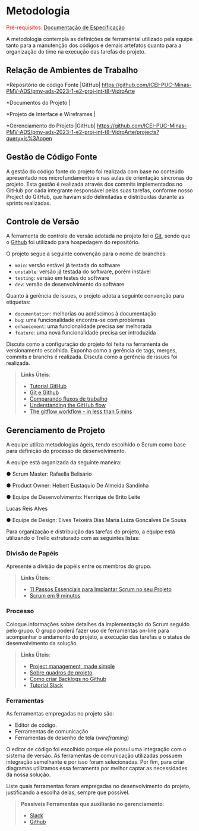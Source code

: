 
# Metodologia

<span style="color:red">Pré-requisitos: <a href="2-Especificação do Projeto.md"> Documentação de Especificação</a></span>

A metodologia contempla as definições de ferramental utilizado pela equipe tanto para a manutenção dos códigos e demais artefatos quanto para a organização do time na execução das tarefas do projeto.

## Relação de Ambientes de Trabalho

*Repositório de código Fonte |GitHub| https://github.com/ICEI-PUC-Minas-PMV-ADS/pmv-ads-2023-1-e2-proj-int-t8-VidroArte

*Documentos do Projeto |

*Projeto de Interface e Wireframes |

*Gerenciamento do Projeto |GitHub| https://github.com/ICEI-PUC-Minas-PMV-ADS/pmv-ads-2023-1-e2-proj-int-t8-VidroArte/projects?query=is%3Aopen

## Gestão de Código Fonte

A gestão do código fonte do projeto foi realizada com base no conteúdo apresentado nos microfundamentos e nas aulas de orientação síncronas do projeto. Esta gestão é realizada através dos commits implementados no GitHub por cada integrante responsável pelas suas tarefas, conforme nosso Project do GitHub, que haviam sido delimitadas e distribuidas durante as sprints realizadas.

## Controle de Versão

A ferramenta de controle de versão adotada no projeto foi o
[Git](https://git-scm.com/), sendo que o [Github](https://github.com)
foi utilizado para hospedagem do repositório.

O projeto segue a seguinte convenção para o nome de branches:

- `main`: versão estável já testada do software
- `unstable`: versão já testada do software, porém instável
- `testing`: versão em testes do software
- `dev`: versão de desenvolvimento do software

Quanto à gerência de issues, o projeto adota a seguinte convenção para
etiquetas:

- `documentation`: melhorias ou acréscimos à documentação
- `bug`: uma funcionalidade encontra-se com problemas
- `enhancement`: uma funcionalidade precisa ser melhorada
- `feature`: uma nova funcionalidade precisa ser introduzida

Discuta como a configuração do projeto foi feita na ferramenta de versionamento escolhida. Exponha como a gerência de tags, merges, commits e branchs é realizada. Discuta como a gerência de issues foi realizada.

> **Links Úteis**:
> - [Tutorial GitHub](https://guides.github.com/activities/hello-world/)
> - [Git e Github](https://www.youtube.com/playlist?list=PLHz_AreHm4dm7ZULPAmadvNhH6vk9oNZA)
>  - [Comparando fluxos de trabalho](https://www.atlassian.com/br/git/tutorials/comparing-workflows)
> - [Understanding the GitHub flow](https://guides.github.com/introduction/flow/)
> - [The gitflow workflow - in less than 5 mins](https://www.youtube.com/watch?v=1SXpE08hvGs)

## Gerenciamento de Projeto

A equipe utiliza metodologias ágeis, tendo escolhido o Scrum como base para definição do processo de desenvolvimento.

A equipe está organizada da seguinte maneira:

●	Scrum Master: Rafaella Belisário

●	Product Owner: Hebert Eustaquio De Almeida Sandinha

●	Equipe de Desenvolvimento:
 Henrique de Brito Leite   
 
 Lucas Reis Alves

●	Equipe de Design:
 Elves Teixeira Dias
 Maria Luiza Goncalves De Sousa


Para organização e distribuição das tarefas do projeto, a equipe está utilizando o Trello estruturado com as seguintes listas: 


### Divisão de Papéis

Apresente a divisão de papéis entre os membros do grupo.

> **Links Úteis**:
> - [11 Passos Essenciais para Implantar Scrum no seu 
> Projeto](https://mindmaster.com.br/scrum-11-passos/)
> - [Scrum em 9 minutos](https://www.youtube.com/watch?v=XfvQWnRgxG0)

### Processo

Coloque  informações sobre detalhes da implementação do Scrum seguido pelo grupo. O grupo poderá fazer uso de ferramentas on-line para acompanhar o andamento do projeto, a execução das tarefas e o status de desenvolvimento da solução.
 
> **Links Úteis**:
> - [Project management, made simple](https://github.com/features/project-management/)
> - [Sobre quadros de projeto](https://docs.github.com/pt/github/managing-your-work-on-github/about-project-boards)
> - [Como criar Backlogs no Github](https://www.youtube.com/watch?v=RXEy6CFu9Hk)
> - [Tutorial Slack](https://slack.com/intl/en-br/)

### Ferramentas

As ferramentas empregadas no projeto são:

- Editor de código.
- Ferramentas de comunicação
- Ferramentas de desenho de tela (_wireframing_)

O editor de código foi escolhido porque ele possui uma integração com o
sistema de versão. As ferramentas de comunicação utilizadas possuem
integração semelhante e por isso foram selecionadas. Por fim, para criar
diagramas utilizamos essa ferramenta por melhor captar as
necessidades da nossa solução.

Liste quais ferramentas foram empregadas no desenvolvimento do projeto, justificando a escolha delas, sempre que possível.
 
> **Possíveis Ferramentas que auxiliarão no gerenciamento**: 
> - [Slack](https://slack.com/)
> - [Github](https://github.com/)

